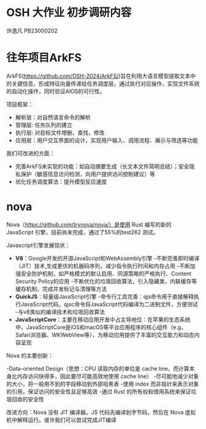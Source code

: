 # OSH 大作业 初步调研内容

许逸凡 PB23000202

# 往年项目ArkFS

ArkFS(https://github.com/OSH-2024/ArkFS/)旨在利用大语言模型提取文本中的关键信息，形成特征向量传递给任务调度层，通过执行对应操作，实现文件系统的自动化操作，同时验证AIOS的可行性。

项目框架：

- 解析层：对自然语言命令的解析
- 管理层: 任务队列的建立
- 执行层: 对目标文件增删，查找，修改
- 应用层：用户交互界面的设计，实现用户输入、调用流程、展示与筛选等功能

我们可改进的方面：
  
- 完善ArkFS未实现的功能：如自动摘要生成（长文本文件简明总结）；安全隐私保护（敏感信息访问检测，向用户提供访问控制建议）等
- 优化任务调度算法：提升模型反应速度

# nova

Nova（https://github.com/trynova/nova/）是使用 Rust 编写的新的 JavaScript 引擎，目前尚未完成，通过了55%的test262 测试。

Javascript引擎发展现状：

- **V8**：Google开发的开源JavaScript和WebAssembly引擎
   -不断完善即时编译（JIT）技术,生成更优的机器码序列，减少指令执行时间和内存占用
   -不断加强安全防护机制，如严格模式的默认启用、同源策略的严格执行、Content Security Policy的应用
   -不断优化的垃圾回收算法，引入隐藏类，内联缓存等缓存机制，完成并发标记与清理等方法
- **QuickJS**：轻量级JavaScript引擎
   -命令行工具完善：qjs命令用于直接解释执行JavaScript代码，qjsc命令将JavaScript代码编译为二进制文件，方便测试
   -与v8类似的编译技术和垃圾回收算法
- **JavaScriptCore**：主要在移动应用开发中占主导地位：在苹果的生态系统中，JavaScriptCore是iOS和macOS等平台应用程序的核心组件（e.g，Safari浏览器、WKWebView等），为移动应用提供了丰富的交互能力和动态内容呈现

Nova 的主要创新：

-Data-oriented Design（思想：CPU 读取内存的单位是 cache line，而计算本身比内存访问快得多，因此要尽可能高效地使用 cache line）
-尽可能地减少对象的大小，将一般用不到的字段移动到外部哈希表
-使用 index 而非指针来表示对象的引用，保证访问的安全性且足够高效
-通过 Rust 的所有权和借用系统来保证垃圾回收的安全性

改进方向：Nova 没有 JIT 编译器。JS 代码先编译到字节码，然后在 Nova 虚拟机中解释运行。或许我们可以尝试完成JIT编译
